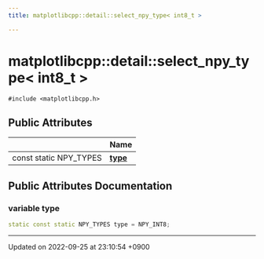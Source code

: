 ```yaml
---
title: matplotlibcpp::detail::select_npy_type< int8_t >

---
```


# matplotlibcpp::detail::select_npy_type< int8_t >






`#include <matplotlibcpp.h>`

## Public Attributes

|                | Name           |
| -------------- | -------------- |
| const static NPY_TYPES | **[type](/cpp_robotics_core/doxybook/Classes/structmatplotlibcpp_1_1detail_1_1select__npy__type_3_01int8__t_01_4/#variable-type)**  |

## Public Attributes Documentation

### variable type

```cpp
static const static NPY_TYPES type = NPY_INT8;
```


-------------------------------

Updated on 2022-09-25 at 23:10:54 +0900